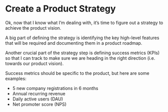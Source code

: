 # Create a Product Strategy

Ok, now that I know what I’m dealing with, it’s time to figure out a strategy to achieve the product vision.

A big part of defining the strategy is identifying the key high-level features that will be required and documenting them in a product roadmap.

Another crucial part of the strategy step is defining success metrics (KPIs) so that I can track to make sure we are heading in the right direction (i.e. towards our product vision).

Success metrics should be specific to the product, but here are some examples:

- 5 new company registrations in 6 months
- Annual recurring revenue
- Daily active users (DAU)
- Net promoter score (NPS)
